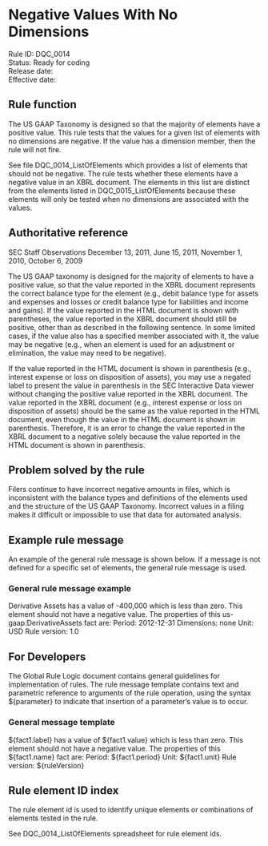 # Negative Values With No Dimensions
Rule ID: DQC_0014  
Status: Ready for coding  
Release date:  
Effective date:
## Rule function
The US GAAP Taxonomy is designed so that the majority of elements have a positive value. This rule tests that the values for a given list of elements with no dimensions are negative.  If the value has a dimension member, then the rule will not fire.

See file DQC_0014_ListOfElements which provides a list of elements that should not be negative. The rule tests whether these elements have a negative value in an XBRL document. The elements in this list are distinct from the elements listed in DQC_0015_ListOfElements because these elements will only be tested when no dimensions are associated with the values.

## Authoritative reference
SEC Staff Observations December 13, 2011, June 15, 2011, November 1, 2010, October 6, 2009

The US GAAP taxonomy is designed for the majority of elements to have a positive value, so that the value reported in the XBRL document represents the correct balance type for the element (e.g., debit balance type for assets and expenses and losses or credit balance type for liabilities and income and gains). If the value reported in the HTML document is shown with parentheses, the value reported in the XBRL document should still be positive, other than as described in the following sentence. In some limited cases, if the value also has a specified member associated with it, the value may be negative (e.g., when an element is used for an adjustment or elimination, the value may need to be negative).

If the value reported in the HTML document is shown in parenthesis (e.g., interest expense or loss on disposition of assets), you may use a negated label to present the value in parenthesis in the SEC Interactive Data viewer without changing the positive value reported in the XBRL document. The value reported in the XBRL document (e.g., interest expense or loss on disposition of assets) should be the same as the value reported in the HTML document, even though the value in the HTML document is shown in parenthesis. Therefore, it is an error to change the value reported in the XBRL document to a negative solely because the value reported in the HTML document is shown in parenthesis.

## Problem solved by the rule
Filers continue to have incorrect negative amounts in files, which is inconsistent with the balance types and definitions of the elements used and the structure of the US GAAP Taxonomy. Incorrect values in a filing makes it difficult or impossible to use that data for automated analysis.

## Example rule message
An example of the general rule message is shown below. If a message is not defined for a specific set of elements, the general rule message is used.
### General rule message example
Derivative Assets has a value of -400,000 which is less than zero. This element should not have a negative value.
The properties of this us-gaap:DerivativeAssets fact are:
Period: 2012-12-31
Dimensions: none
Unit: USD
Rule version: 1.0
## For Developers
The Global Rule Logic document contains general guidelines for implementation of rules.
The rule message template contains text and parametric reference to arguments of the rule operation, using the syntax ${parameter} to indicate that insertion of a parameter’s value is to occur.
### General message template
${fact1.label} has a value of ${fact1.value} which is less than zero. This element should not have a negative value.
The properties of this ${fact1.name} fact are:
Period: ${fact1.period}
Unit: ${fact1.unit}
Rule version: ${ruleVersion}
## Rule element ID index
The rule element id is used to identify unique elements or combinations of elements tested in the rule.

See DQC_0014_ListOfElements spreadsheet for rule element ids.
